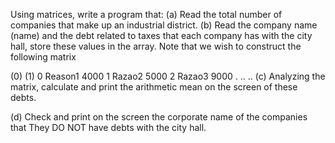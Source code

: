Using matrices, write a program that:
(a) Read the total number of companies that make up an industrial district.
(b) Read the company name (name) and the debt related to
taxes that each company has with the city hall,
store these values ​​in the array.
Note that we wish to construct the following matrix

  (0) (1)
0 Reason1 4000
1 Razao2 5000
2 Razao3 9000
. .. ..
(c) Analyzing the matrix, calculate and print the arithmetic mean on the screen
of these debts.

(d) Check and print on the screen the corporate name of the companies that
They DO NOT have debts with the city hall.
